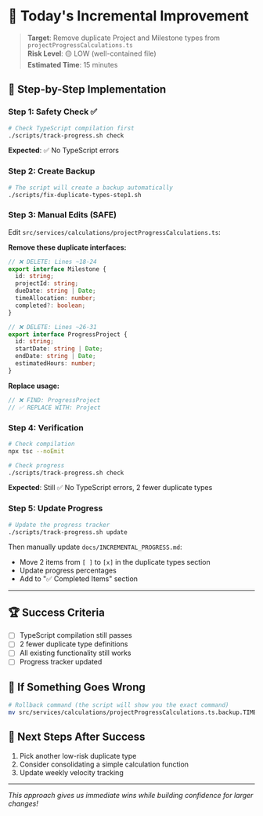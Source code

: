 # 🎯 Today's Incremental Improvement

> **Target**: Remove duplicate Project and Milestone types from `projectProgressCalculations.ts`  
> **Risk Level**: 🟡 LOW (well-contained file)  
> **Estimated Time**: 15 minutes  

## 🔧 Step-by-Step Implementation

### Step 1: Safety Check ✅
```bash
# Check TypeScript compilation first
./scripts/track-progress.sh check
```
**Expected**: ✅ No TypeScript errors

### Step 2: Create Backup
```bash
# The script will create a backup automatically
./scripts/fix-duplicate-types-step1.sh
```

### Step 3: Manual Edits (SAFE)
Edit `src/services/calculations/projectProgressCalculations.ts`:

**Remove these duplicate interfaces:**
```typescript
// ❌ DELETE: Lines ~18-24
export interface Milestone {
  id: string;
  projectId: string;  
  dueDate: string | Date;
  timeAllocation: number;
  completed?: boolean;
}

// ❌ DELETE: Lines ~26-31  
export interface ProgressProject {
  id: string;
  startDate: string | Date;
  endDate: string | Date;
  estimatedHours: number;
}
```

**Replace usage:**
```typescript
// ❌ FIND: ProgressProject
// ✅ REPLACE WITH: Project
```

### Step 4: Verification
```bash
# Check compilation
npx tsc --noEmit

# Check progress  
./scripts/track-progress.sh check
```

**Expected**: Still ✅ No TypeScript errors, 2 fewer duplicate types

### Step 5: Update Progress
```bash
# Update the progress tracker
./scripts/track-progress.sh update
```

Then manually update `docs/INCREMENTAL_PROGRESS.md`:
- Move 2 items from `[ ]` to `[x]` in the duplicate types section
- Update progress percentages
- Add to "✅ Completed Items" section

---

## 🏆 Success Criteria
- [ ] TypeScript compilation still passes
- [ ] 2 fewer duplicate type definitions  
- [ ] All existing functionality still works
- [ ] Progress tracker updated

## 🚨 If Something Goes Wrong
```bash
# Rollback command (the script will show you the exact command)
mv src/services/calculations/projectProgressCalculations.ts.backup.TIMESTAMP src/services/calculations/projectProgressCalculations.ts
```

## 🎉 Next Steps After Success
1. Pick another low-risk duplicate type
2. Consider consolidating a simple calculation function
3. Update weekly velocity tracking

---

*This approach gives us immediate wins while building confidence for larger changes!*

